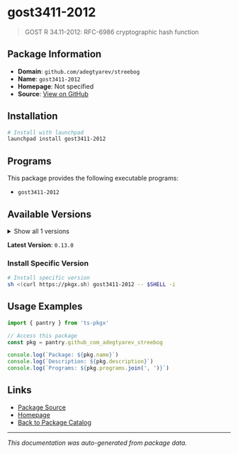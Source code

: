 # gost3411-2012

> GOST R 34.11-2012: RFC-6986 cryptographic hash function

## Package Information

- **Domain**: `github.com/adegtyarev/streebog`
- **Name**: `gost3411-2012`
- **Homepage**: Not specified
- **Source**: [View on GitHub](https://github.com/pkgxdev/pantry/tree/main/projects/github.com/adegtyarev/streebog/package.yml)

## Installation

```bash
# Install with launchpad
launchpad install gost3411-2012
```

## Programs

This package provides the following executable programs:

- `gost3411-2012`

## Available Versions

<details>
<summary>Show all 1 versions</summary>

- `0.13.0`

</details>

**Latest Version**: `0.13.0`

### Install Specific Version

```bash
# Install specific version
sh <(curl https://pkgx.sh) gost3411-2012 -- $SHELL -i
```

## Usage Examples

```typescript
import { pantry } from 'ts-pkgx'

// Access this package
const pkg = pantry.github_com_adegtyarev_streebog

console.log(`Package: ${pkg.name}`)
console.log(`Description: ${pkg.description}`)
console.log(`Programs: ${pkg.programs.join(', ')}`)
```

## Links

- [Package Source](https://github.com/pkgxdev/pantry/tree/main/projects/github.com/adegtyarev/streebog/package.yml)
- [Homepage](#)
- [Back to Package Catalog](../package-catalog.md)

---

*This documentation was auto-generated from package data.*

